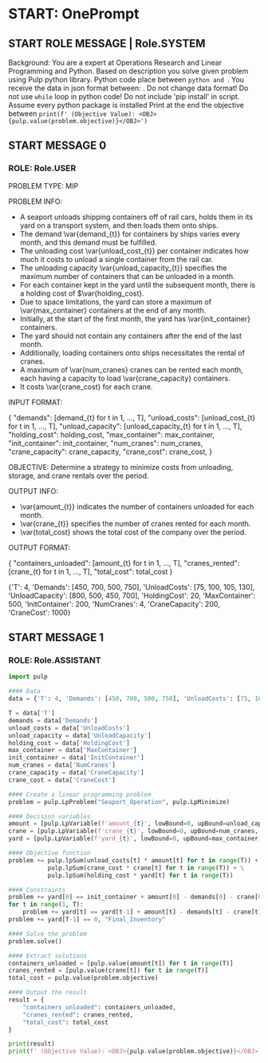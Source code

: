 # START: OnePrompt 
## START ROLE MESSAGE | Role.SYSTEM 
Background: You are a expert at Operations Research and Linear Programming and Python. Based on description you solve given problem using Pulp python library. Python code place between ```python and ```. You receive the data in json format between: <DATA></DATA>. Do not change data format! Do not use `while` loop in python code! Do not include 'pip install' in script. Assume every python package is installed Print at the end the objective between <OBJ></OBJ> `print(f' (Objective Value): <OBJ>{pulp.value(problem.objective)}</OBJ>')`  
## START MESSAGE 0 
### ROLE: Role.USER
<DESCRIPTION>
PROBLEM TYPE: MIP

PROBLEM INFO:

- A seaport unloads shipping containers off of rail cars, holds them in its yard on a transport system, and then loads them onto ships.
- The demand \var{demand_{t}} for containers by ships varies every month, and this demand must be fulfilled.
- The unloading cost \var{unload_cost_{t}} per container indicates how much it costs to unload a single container from the rail car.
- The unloading capacity \var{unload_capacity_{t}} specifies the maximum number of containers that can be unloaded in a month.
- For each container kept in the yard until the subsequent month, there is a holding cost of $\var{holding_cost}.
- Due to space limitations, the yard can store a maximum of \var{max_container} containers at the end of any month.
- Initially, at the start of the first month, the yard has \var{init_container} containers.
- The yard should not contain any containers after the end of the last month.
- Additionally, loading containers onto ships necessitates the rental of cranes.
- A maximum of \var{num_cranes} cranes can be rented each month, each having a capacity to load \var{crane_capacity} containers.
- It costs \var{crane_cost} for each crane.

INPUT FORMAT: 

{
    "demands": [demand_{t} for t in 1, ..., T],
    "unload_costs": [unload_cost_{t} for t in 1, ..., T],
    "unload_capacity": [unload_capacity_{t} for t in 1, ..., T],
    "holding_cost": holding_cost,
    "max_container": max_container,
    "init_container": init_container,
    "num_cranes": num_cranes,
    "crane_capacity": crane_capacity,
    "crane_cost": crane_cost,
}

OBJECTIVE: Determine a strategy to minimize costs from unloading, storage, and crane rentals over the period.

OUTPUT INFO:

- \var{amount_{t}} indicates the number of containers unloaded for each month.
- \var{crane_{t}} specifies the number of cranes rented for each month.
- \var{total_cost} shows the total cost of the company over the period.

OUTPUT FORMAT:

{
    "containers_unloaded": [amount_{t} for t in 1, ..., T],
    "cranes_rented": [crane_{t} for t in 1, ..., T],
    "total_cost": total_cost
}

</DESCRIPTION>
<DATA>
{'T': 4, 'Demands': [450, 700, 500, 750], 'UnloadCosts': [75, 100, 105, 130], 'UnloadCapacity': [800, 500, 450, 700], 'HoldingCost': 20, 'MaxContainer': 500, 'InitContainer': 200, 'NumCranes': 4, 'CraneCapacity': 200, 'CraneCost': 1000}</DATA>


## START MESSAGE 1 
### ROLE: Role.ASSISTANT
```python
import pulp

#### Data
data = {'T': 4, 'Demands': [450, 700, 500, 750], 'UnloadCosts': [75, 100, 105, 130], 'UnloadCapacity': [800, 500, 450, 700], 'HoldingCost': 20, 'MaxContainer': 500, 'InitContainer': 200, 'NumCranes': 4, 'CraneCapacity': 200, 'CraneCost': 1000}

T = data['T']
demands = data['Demands']
unload_costs = data['UnloadCosts']
unload_capacity = data['UnloadCapacity']
holding_cost = data['HoldingCost']
max_container = data['MaxContainer']
init_container = data['InitContainer']
num_cranes = data['NumCranes']
crane_capacity = data['CraneCapacity']
crane_cost = data['CraneCost']

#### Create a linear programming problem
problem = pulp.LpProblem("Seaport_Operation", pulp.LpMinimize)

#### Decision variables
amount = [pulp.LpVariable(f'amount_{t}', lowBound=0, upBound=unload_capacity[t], cat=pulp.LpInteger) for t in range(T)]
crane = [pulp.LpVariable(f'crane_{t}', lowBound=0, upBound=num_cranes, cat=pulp.LpInteger) for t in range(T)]
yard = [pulp.LpVariable(f'yard_{t}', lowBound=0, upBound=max_container, cat=pulp.LpInteger) for t in range(T)]

#### Objective function
problem += pulp.lpSum(unload_costs[t] * amount[t] for t in range(T)) + \
           pulp.lpSum(crane_cost * crane[t] for t in range(T)) + \
           pulp.lpSum(holding_cost * yard[t] for t in range(T))

#### Constraints
problem += yard[0] == init_container + amount[0] - demands[0] - crane[0] * crane_capacity, "Initial_Inventory"
for t in range(1, T):
    problem += yard[t] == yard[t-1] + amount[t] - demands[t] - crane[t] * crane_capacity, f"Inventory_Balance_{t}"
problem += yard[T-1] == 0, "Final_Inventory"

#### Solve the problem
problem.solve()

#### Extract solutions
containers_unloaded = [pulp.value(amount[t]) for t in range(T)]
cranes_rented = [pulp.value(crane[t]) for t in range(T)]
total_cost = pulp.value(problem.objective)

#### Output the result
result = {
    "containers_unloaded": containers_unloaded,
    "cranes_rented": cranes_rented,
    "total_cost": total_cost
}

print(result)
print(f' (Objective Value): <OBJ>{pulp.value(problem.objective)}</OBJ>')
```

